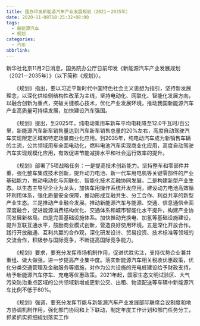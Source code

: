```yaml
---
title: 国办印发新能源汽车产业发展规划（2021－2035年）
date: 2020-11-08T18:25:32+08:00
tags:
  - 新能源汽车
  - 规划
categories:
  - 汽车
abbrlink:
---
```


新华社北京11月2日消息，国务院办公厅日前印发《新能源汽车产业发展规划（2021－2035年）》（以下简称《规划》）。

　　《规划》指出，要以习近平新时代中国特色社会主义思想为指引，坚持新发展理念，以深化供给侧结构性改革为主线，坚持电动化、网联化、智能化发展方向，以融合创新为重点，突破关键核心技术，优化产业发展环境，推动我国新能源汽车产业高质量可持续发展，加快建设汽车强国。

　　《规划》提出，到2025年，纯电动乘用车新车平均电耗降至12.0千瓦时/百公里，新能源汽车新车销售量达到汽车新车销售总量的20%左右，高度自动驾驶汽车实现限定区域和特定场景商业化应用。到2035年，纯电动汽车成为新销售车辆的主流，公共领域用车全面电动化，燃料电池汽车实现商业化应用，高度自动驾驶汽车实现规模化应用，有效促进节能减排水平和社会运行效率的提升。

　　《规划》部署了5项战略任务：一是提高技术创新能力。坚持整车和零部件并重，强化整车集成技术创新，提升动力电池、新一代车用电机等关键零部件的产业基础能力，推动电动化与网联化、智能化技术互融协同发展。二是构建新型产业生态。以生态主导型企业为龙头，加快车用操作系统开发应用，建设动力电池高效循环利用体系，强化质量安全保障，推动形成互融共生、分工合作、利益共享的新型产业生态。三是推动产业融合发展。推动新能源汽车与能源、交通、信息通信全面深度融合，促进能源消费结构优化、交通体系和城市智能化水平提升，构建产业协同发展新格局。四是完善基础设施体系。加快推动充换电、加氢等基础设施建设，提升互联互通水平，鼓励商业模式创新，营造良好使用环境。五是深化开放合作。践行开放融通、互利共赢的合作观，深化研发设计、贸易投资、技术标准等领域的交流合作，积极参与国际竞争，不断提高国际竞争能力。

　　《规划》要求，要充分发挥市场机制作用，促进优胜劣汰，支持优势企业兼并重组、做大做强，进一步提高产业集中度。落实新能源汽车相关税收优惠政策，优化分类交通管理及金融服务等措施，对作为公共设施的充电桩建设给予财政支持，给予新能源汽车停车、充电等优惠政策。2021年起，国家生态文明试验区、大气污染防治重点区域的公共领域新增或更新公交、出租、物流配送等车辆中新能源汽车比例不低于80%。

　　《规划》强调，要充分发挥节能与新能源汽车产业发展部际联席会议制度和地方协调机制作用，强化部门协同和上下联动，制定年度工作计划和部门任务分工，抓紧抓实抓细规划落实工作